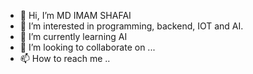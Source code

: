 - 👋 Hi, I’m MD IMAM SHAFAI
- 👀 I’m interested in programming, backend, IOT and AI.
- 🌱 I’m currently learning AI
- 💞️ I’m looking to collaborate on ...
- 📫 How to reach me ..

<!---
ShafaiJMI/ShafaiJMI is a ✨ special ✨ repository because its `README.md` (this file) appears on your GitHub profile.
You can click the Preview link to take a look at your changes.
--->
